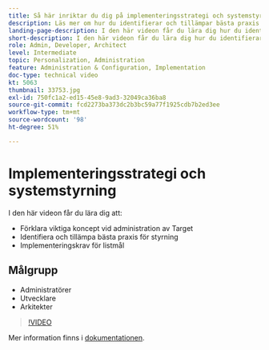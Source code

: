 ```yaml
---
title: Så här inriktar du dig på implementeringsstrategi och systemstyrning
description: Läs mer om hur du identifierar och tillämpar bästa praxis för styrning och listar kraven för implementering av Target.
landing-page-description: I den här videon får du lära dig hur du identifierar och tillämpar bästa praxis för styrning och listar implementeringskrav för Target.
short-description: I den här videon får du lära dig hur du identifierar och tillämpar bästa praxis för styrning och listar implementeringskrav för Target.
role: Admin, Developer, Architect
level: Intermediate
topic: Personalization, Administration
feature: Administration & Configuration, Implementation
doc-type: technical video
kt: 5063
thumbnail: 33753.jpg
exl-id: 750fc1a2-ed15-45e8-9ad3-32049ca36ba8
source-git-commit: fcd2273ba373dc2b3bc59a77f1925cdb7b2ed3ee
workflow-type: tm+mt
source-wordcount: '98'
ht-degree: 51%

---
```


# Implementeringsstrategi och systemstyrning

I den här videon får du lära dig att:

* Förklara viktiga koncept vid administration av Target
* Identifiera och tillämpa bästa praxis för styrning
* Implementeringskrav för listmål

## Målgrupp

* Administratörer
* Utvecklare
* Arkitekter

>[!VIDEO](https://video.tv.adobe.com/v/33753/?quality=12)

Mer information finns i [dokumentationen](https://experienceleague.adobe.com/docs/target/using/administer/administrating-target.html?lang=sv-SE).
